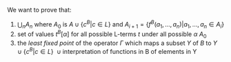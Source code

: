 We want to prove that:

1. $\bigcup_{n} A_n$ where $A_0$ is $A\cup\{ c^B | c \in L\}$ and $A_{i+1}=\{f^B(a_1,...,a_n) | a_1,...,a_n \in A_i\}$ 
2. set of values $t^B[\alpha]$ for all possible L-terms $t$ under all possible $\alpha$ $A_0$
3. the *least fixed point* of the operator $\Gamma$ which maps a subset $Y$ of $B$ to $Y \cup \{ c^B | c \in L\}\ \cup \text{interpretation of functions in B of elements in Y}$

